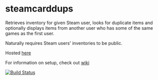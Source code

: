 steamcarddups
=============

Retrieves inventory for given Steam user, looks for duplicate items and optionally displays items from another user who has some of the same games as the first user.

Naturally requires Steam users' inventories to be public.

Hosted [here](http://steamcarddups.herokuapp.com/)

For information on setup, check out [wiki](https://github.com/stt/steamcarddups/wiki/Development-setup)

[![Build Status](https://travis-ci.org/stt/steamcarddups.svg?branch=development)](https://travis-ci.org/stt/steamcarddups)
